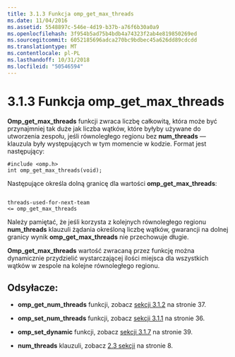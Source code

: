 ```yaml
---
title: 3.1.3 Funkcja omp_get_max_threads
ms.date: 11/04/2016
ms.assetid: 5548897c-546e-4d19-b37b-a76f6b30a0a9
ms.openlocfilehash: 3f954b5ad75b4bdb4a74323f2ab4e819850269ed
ms.sourcegitcommit: 6052185696adca270bc9bdbec45a626dd89cdcdd
ms.translationtype: MT
ms.contentlocale: pl-PL
ms.lasthandoff: 10/31/2018
ms.locfileid: "50546594"
---
```

# <a name="313-ompgetmaxthreads-function"></a>3.1.3 Funkcja omp_get_max_threads

**Omp_get_max_threads** funkcji zwraca liczbę całkowitą, która może być przynajmniej tak duże jak liczba wątków, które byłyby używane do utworzenia zespołu, jeśli równoległego regionu bez **num_threads** — klauzula były występujących w tym momencie w kodzie. Format jest następujący:

```
#include <omp.h>
int omp_get_max_threads(void);
```

Następujące określa dolną granicę dla wartości **omp_get_max_threads**:

```

threads-used-for-next-team
<= omp_get_max_threads

```

Należy pamiętać, że jeśli korzysta z kolejnych równoległego regionu **num_threads** klauzuli żądania określoną liczbę wątków, gwarancji na dolnej granicy wynik **omp_get_max_threads** nie przechowuje długie.

**Omp_get_max_threads** wartość zwracaną przez funkcję można dynamicznie przydzielić wystarczającej ilości miejsca dla wszystkich wątków w zespole na kolejne równoległego regionu.

## <a name="cross-references"></a>Odsyłacze:

- **omp_get_num_threads** funkcji, zobacz [sekcji 3.1.2](../../parallel/openmp/3-1-2-omp-get-num-threads-function.md) na stronie 37.

- **omp_set_num_threads** funkcji, zobacz [sekcji 3.1.1](../../parallel/openmp/3-1-1-omp-set-num-threads-function.md) na stronie 36.

- **omp_set_dynamic** funkcji, zobacz [sekcji 3.1.7](../../parallel/openmp/3-1-7-omp-set-dynamic-function.md) na stronie 39.

- **num_threads** klauzuli, zobacz [2.3 sekcji](../../parallel/openmp/2-3-parallel-construct.md) na stronie 8.
